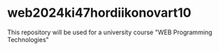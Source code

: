 # web2024ki47hordiikonovart10
This repository will be used for a university course "WEB Programming Technologies"
